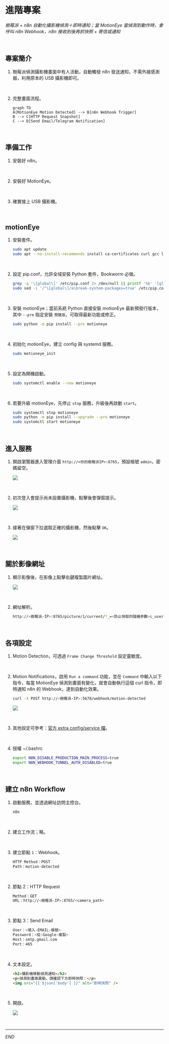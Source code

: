 # 進階專案

_樹莓派 + n8n 自動化攝影機偵測＋即時通知；當 MotionEye 當偵測到動作時，會呼叫 n8n Webhook，n8n 接收到後再抓快照 + 寄信或通知_

<br>

## 專案簡介

1. 樹莓派偵測攝影機畫面中有人活動，自動觸發 n8n 發送通知，不需外接感測器，利用原本的 USB 攝影機即可。

<br>

2. 完整畫面流程。

    ```mermaid
    graph TD
    A[MotionEye Motion Detected] --> B[n8n Webhook Trigger]
    B --> C[HTTP Request Snapshot]
    C --> D[Send Email/Telegram Notification]
    ```

<br>

## 準備工作

1. 安裝好 n8n。

<br>

2. 安裝好 MotionEye。

<br>

3. 確實接上 USB 攝影機。

<br>

## motionEye

1. 安裝套件。

    ```bash
    sudo apt update
    sudo apt --no-install-recommends install ca-certificates curl gcc libjpeg62-turbo-dev libcurl4-openssl-dev libssl-dev -y
    ```

<br>

2. 設定 pip.conf，允許全域安裝 Python 套件，Bookworm 必做。

    ```bash
    grep -q '\[global\]' /etc/pip.conf 2> /dev/null || printf '%b' '[global]\n' | sudo tee -a /etc/pip.conf > /dev/null
    sudo sed -i '/^\[global\]/a\break-system-packages=true' /etc/pip.conf
    ```

<br>

3. 安裝 motionEye；當前系統 Python 直接安裝 motionEye 最新預發行版本，
其中 `--pre` 指定安裝 `預覽版`，可取得最新功能或修正。

    ```bash
    sudo python -m pip install --pre motioneye
    ```

<br>

4. 初始化 motionEye，建立 config 與 systemd 服務。

    ```bash
    sudo motioneye_init
    ```

<br>

5. 設定為開機啟動。

    ```bash
    sudo systemctl enable --now motioneye
    ```

<br>

6. 若要升級 motionEye，先停止 `stop` 服務，升級後再啟動 `start`。

    ```bash
    sudo systemctl stop motioneye
    sudo python -m pip install --upgrade --pre motioneye
    sudo systemctl start motioneye
    ```

<br>

## 進入服務

1. 開啟瀏覽器進入管理介面 `http://<你的樹莓派IP>:8765`，預設帳號 `admin`，密碼留空。

    ![](images/img_25.png)

<br>

2. 初次登入會提示尚未設置攝影機，點擊後會彈窗提示。

    ![](images/img_26.png)

<br>

3. 接著在彈窗下拉選取正確的攝影機，然後點擊 `OK`。

    ![](images/img_27.png)

<br>

## 關於影像網址

1. 顯示影像後，在影像上點擊右鍵複製圖片網址。

    ![](images/img_28.png)

<br>

2. 網址解析。

    ```bash
    http://<樹莓派-IP>:8765/picture/1/current/?_=<防止快取的隨機參數>&_username=admin&_signature=<驗證身份的安全簽章>
    ```

<br>

## 各項設定

1. Motion Detection，可透過 `Frame Change Threshold` 設定靈敏度。

<br>

2. Motion Notifications，啟用 `Run a command` 功能，並在 `Command` 中輸入以下指令，每當 MotionEye 偵測到畫面有變化，就會自動執行這個 curl 指令，即時通知 n8n 的 Webhook，達到自動化效果。

    ```bash
    curl -X POST http://<樹莓派-IP>:5678/webhook/motion-detected
    ```

    ![](images/img_47.png)

<br>

3. 其他設定可參考：[官方 extra config/service 檔](https://github.com/motioneye-project/motioneye/tree/dev/motioneye/extra)。

<br>

4. 授權 ~/.bashrc

    ```bash
    export N8N_DISABLE_PRODUCTION_MAIN_PROCESS=true
    export N8N_WEBHOOK_TUNNEL_AUTH_DISABLED=true
    ```

<br>

## 建立 n8n Workflow

1. 啟動服務，並透過網址訪問主控台。

    ```bash
    n8n
    ```

<br>

2. 建立工作流；略。

<br>

3. 建立節點 `1`：Webhook。

    ```bash
    HTTP Method：POST
    Path：motion-detected
    ```

<br>

2. 節點 2：HTTP Request

    ```bash
    Method：GET
    URL：http://<樹莓派-IP>:8765/<camera_path>
    ```

<br>

3. 節點 3：Send Email

    ```bash
    User：<填入-EMAIL-帳號>
    Password：<從-Google-複製>
    Host：smtp.gmail.com
    Port：465
    ```

<br>

4. 文本設定。

    ```html
    <h2>攝影機移動偵測通知</h2>
    <p>偵測到畫面異動，請確認下方即時快照：</p>
    <img src="{{ $json['body'] }}" alt="即時快照" />
    ```

<br>

5. 開啟。

    ![](images/img_29.png)

<br>

___

_END_